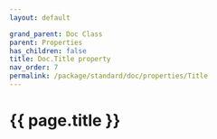 ```yaml
---
layout: default

grand_parent: Doc Class
parent: Properties
has_children: false
title: Doc.Title property
nav_order: 7
permalink: /package/standard/doc/properties/Title
---
```

# {{ page.title }}




